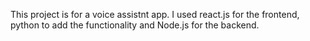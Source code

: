 This project is for a voice assistnt app. I used react.js for the frontend, python to add the functionality and Node.js for the backend.
